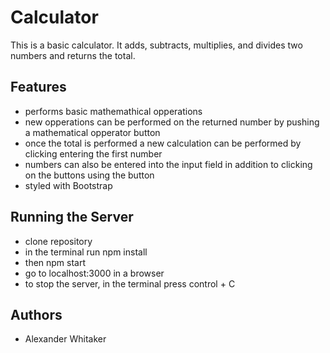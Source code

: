 # Calculator
This is a basic calculator. It adds, subtracts, multiplies, and divides two numbers and returns the total.

## Features
- performs basic mathemathical opperations
- new opperations can be performed on the returned number by pushing a mathematical opperator button
- once the total is performed a new calculation can be performed by clicking entering the first number
- numbers can also be entered into the input field in addition to clicking on the buttons using the button
- styled with Bootstrap

## Running the Server
- clone repository
- in the terminal run npm install
- then npm start
- go to localhost:3000 in a browser
- to stop the server, in the terminal press control + C 

## Authors
- Alexander Whitaker
